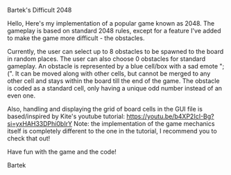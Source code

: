 Bartek's Difficult 2048

Hello,
Here's my implementation of a popular game known as 2048. The gameplay is based on standard 2048 rules, 
except for a feature I've added to make the game more difficult - the obstacles.

Currently, the user can select up to 8 obstacles to be spawned to the board in random places. 
The user can also choose 0 obstacles for standard gameplay.
An obstacle is represented by a blue cell/box with a sad emote ";(". It can be moved along with other cells,
but cannot be merged to any other cell and stays within the board till the end of the game.
The obstacle is coded as a standard cell, only having a unique odd number instead of an even one.

Also, handling and displaying the grid of board cells in the GUI file is based/inspired by Kite's youtube tutorial:
https://youtu.be/b4XP2IcI-Bg?si=yxHAH33DPhi0bIrY
Note: the implementation of the game mechanics itself is completely different to the one in the tutorial,
I recommend you to check that out!

Have fun with the game and the code!

Bartek
